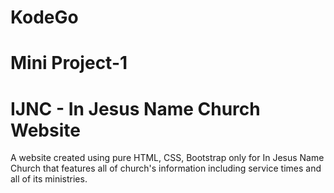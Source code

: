 # KodeGo
# Mini Project-1
# IJNC - In Jesus Name Church Website

A website created using pure HTML, CSS, Bootstrap only for In Jesus Name Church 
that features all of church's information including service times and all of its ministries.
